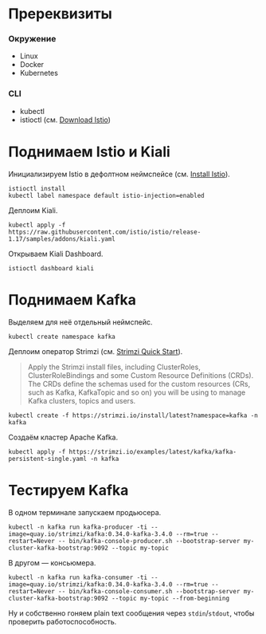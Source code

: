 # Пререквизиты

### Окружение
- Linux
- Docker
- Kubernetes

### CLI
- kubectl
- istioctl (см. [Download Istio](https://istio.io/latest/docs/setup/getting-started/#download))



# Поднимаем Istio и Kiali

Инициализируем Istio в дефолтном неймспейсе (см. [Install Istio](https://istio.io/latest/docs/setup/getting-started/#install)).
```fish
istioctl install
kubectl label namespace default istio-injection=enabled
```

Деплоим Kiali.
```fish
kubectl apply -f https://raw.githubusercontent.com/istio/istio/release-1.17/samples/addons/kiali.yaml
```

Открываем Kiali Dashboard.
```fish
istioctl dashboard kiali
```



# Поднимаем Kafka

Выделяем для неё отдельный неймспейс.
```fish
kubectl create namespace kafka
```

Деплоим оператор Strimzi (см. [Strimzi Quick Start](https://strimzi.io/quickstarts/)).
> Apply the Strimzi install files, including ClusterRoles, ClusterRoleBindings and some Custom Resource Definitions (CRDs). The CRDs define the schemas used for the custom resources (CRs, such as Kafka, KafkaTopic and so on) you will be using to manage Kafka clusters, topics and users.
```fish
kubectl create -f https://strimzi.io/install/latest?namespace=kafka -n kafka
```

Создаём кластер Apache Kafka.
```fish
kubectl apply -f https://strimzi.io/examples/latest/kafka/kafka-persistent-single.yaml -n kafka
```



# Тестируем Kafka

В одном терминале запускаем продьюсера.
```posh
kubectl -n kafka run kafka-producer -ti --image=quay.io/strimzi/kafka:0.34.0-kafka-3.4.0 --rm=true --restart=Never -- bin/kafka-console-producer.sh --bootstrap-server my-cluster-kafka-bootstrap:9092 --topic my-topic
```

В другом — консьюмера.
```posh
kubectl -n kafka run kafka-consumer -ti --image=quay.io/strimzi/kafka:0.34.0-kafka-3.4.0 --rm=true --restart=Never -- bin/kafka-console-consumer.sh --bootstrap-server my-cluster-kafka-bootstrap:9092 --topic my-topic --from-beginning
```

Ну и собственно гоняем plain text сообщения через `stdin`/`stdout`, чтобы проверить работоспособность.

